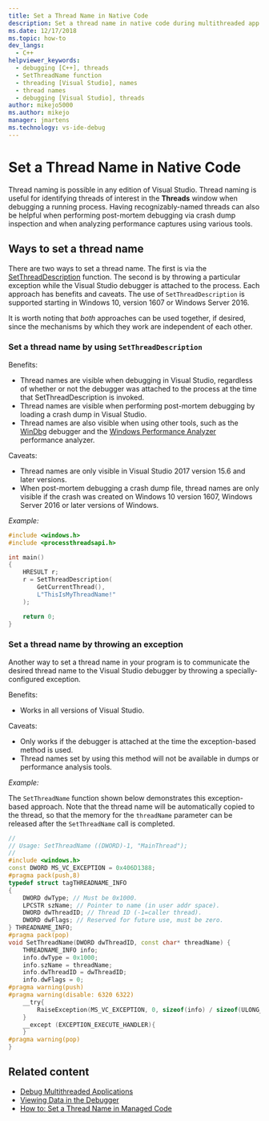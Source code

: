 ```yaml
---
title: Set a Thread Name in Native Code
description: Set a thread name in native code during multithreaded app debugging in Visual Studio. Thread naming is used to keep track of threads in the Threads window.
ms.date: 12/17/2018
ms.topic: how-to
dev_langs: 
  - C++
helpviewer_keywords: 
  - debugging [C++], threads
  - SetThreadName function
  - threading [Visual Studio], names
  - thread names
  - debugging [Visual Studio], threads
author: mikejo5000
ms.author: mikejo
manager: jmartens
ms.technology: vs-ide-debug
---
```

# Set a Thread Name in Native Code

Thread naming is possible in any edition of Visual Studio. Thread naming is useful for identifying threads of interest in the **Threads** window when debugging a running process. Having recognizably-named threads can also be helpful when performing post-mortem debugging via crash dump inspection and when analyzing performance captures using various tools.

## Ways to set a thread name

There are two ways to set a thread name. The first is via the [SetThreadDescription](/windows/desktop/api/processthreadsapi/nf-processthreadsapi-setthreaddescription) function. The second is by throwing a particular exception while the Visual Studio debugger is attached to the process. Each approach has benefits and caveats. The use of `SetThreadDescription` is supported starting in Windows 10, version 1607 or Windows Server 2016.

It is worth noting that _both_ approaches can be used together, if desired, since the mechanisms by which they work are independent of each other.

### Set a thread name by using `SetThreadDescription`

Benefits:
* Thread names are visible when debugging in Visual Studio, regardless of whether or not the debugger was attached to the process at the time that SetThreadDescription is invoked.
* Thread names are visible when performing post-mortem debugging by loading a crash dump in Visual Studio.
* Thread names are also visible when using other tools, such as the [WinDbg](/windows-hardware/drivers/debugger/debugger-download-tools) debugger and the [Windows Performance Analyzer](/windows-hardware/test/wpt/windows-performance-analyzer) performance analyzer.

Caveats:
* Thread names are only visible in Visual Studio 2017 version 15.6 and later versions.
* When post-mortem debugging a crash dump file, thread names are only visible if the crash was created on Windows 10 version 1607, Windows Server 2016 or later versions of Windows.

*Example:*

```C++
#include <windows.h>
#include <processthreadsapi.h>

int main()
{
    HRESULT r;
    r = SetThreadDescription(
        GetCurrentThread(),
        L"ThisIsMyThreadName!"
    );

    return 0;
}
```

### Set a thread name by throwing an exception

Another way to set a thread name in your program is to communicate the desired thread name to the Visual Studio debugger by throwing a specially-configured exception.

Benefits:
* Works in all versions of Visual Studio.

Caveats:
* Only works if the debugger is attached at the time the exception-based method is used.
* Thread names set by using this method will not be available in dumps or performance analysis tools.

*Example:*

The `SetThreadName` function shown below demonstrates this exception-based approach. Note that the thread name will be automatically copied to the thread, so that the memory for the `threadName` parameter can be released after the `SetThreadName` call is completed.

```C++
//
// Usage: SetThreadName ((DWORD)-1, "MainThread");
//
#include <windows.h>
const DWORD MS_VC_EXCEPTION = 0x406D1388;
#pragma pack(push,8)
typedef struct tagTHREADNAME_INFO
{
    DWORD dwType; // Must be 0x1000.
    LPCSTR szName; // Pointer to name (in user addr space).
    DWORD dwThreadID; // Thread ID (-1=caller thread).
    DWORD dwFlags; // Reserved for future use, must be zero.
} THREADNAME_INFO;
#pragma pack(pop)
void SetThreadName(DWORD dwThreadID, const char* threadName) {
    THREADNAME_INFO info;
    info.dwType = 0x1000;
    info.szName = threadName;
    info.dwThreadID = dwThreadID;
    info.dwFlags = 0;
#pragma warning(push)
#pragma warning(disable: 6320 6322)
    __try{
        RaiseException(MS_VC_EXCEPTION, 0, sizeof(info) / sizeof(ULONG_PTR), (ULONG_PTR*)&info);
    }
    __except (EXCEPTION_EXECUTE_HANDLER){
    }
#pragma warning(pop)
}
```

## Related content
- [Debug Multithreaded Applications](../debugger/debug-multithreaded-applications-in-visual-studio.md)
- [Viewing Data in the Debugger](../debugger/viewing-data-in-the-debugger.md)
- [How to: Set a Thread Name in Managed Code](../debugger/how-to-set-a-thread-name-in-managed-code.md)
